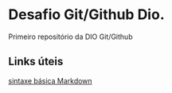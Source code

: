 # Desafio Git/Github Dio.
Primeiro repositório da DIO Git/Github

## Links úteis 
[sintaxe básica Markdown](https://www.markdownguide.org/cheat-sheet/)
